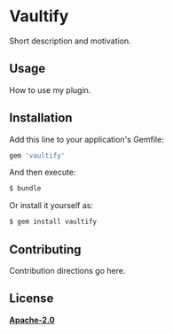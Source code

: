 # Vaultify
Short description and motivation.

## Usage
How to use my plugin.

## Installation
Add this line to your application's Gemfile:

```ruby
gem 'vaultify'
```

And then execute:
```bash
$ bundle
```

Or install it yourself as:
```bash
$ gem install vaultify
```

## Contributing
Contribution directions go here.

## License

**[Apache-2.0](LICENSE)**